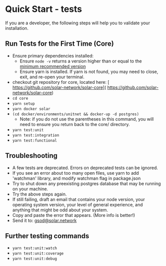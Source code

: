 # Quick Start - tests

If you are a developer, the following steps will help you to validate your installation.

## Run Tests for the First Time (Core)

* Ensure primary dependencies installed:
  * Ensure `node -v` returns a version higher than or equal to the [minimum recommended version]( https://github.com/solar-network/solar-core/blob/master/.nvmrc)
  * Ensure yarn is installed. If yarn is not found, you may need to close, exit, and re-open your terminal.
* checkout git repository for core, located here: [ https://github.com/solar-network/solar-core]( https://github.com/solar-network/solar-core)
* `cd core`
* `yarn setup`
* `yarn docker solar`
* `(cd docker/environments/unitnet && docker-up -d postgres)`
  * Note: if you do not use the parentheses in this command, you will need to ensure you return back to the core/ directory. 
* `yarn test:unit`
* `yarn test:integration`
* `yarn test:functional`

## Troubleshooting

* A few tests are deprecated. Errors on deprecated tests can be ignored.
* If you see an error about too many open files, use yarn to add 'watchman' library, and modify watchman flag in package.json
* Try to shut down any preexisting postgres database that may be running on your machine.
* Try the above steps again.
* If still failing, draft an email that contains your node version, your operating system version, your level of general experience, and anything that might be odd about your system.
* Copy and paste the error that appears. (More info is better!)
* Send it to: gsod@solar.network 

## Further testing commands

* `yarn test:unit:watch`
* `yarn test:unit:coverage`
* `yarn test:unit:debug`

